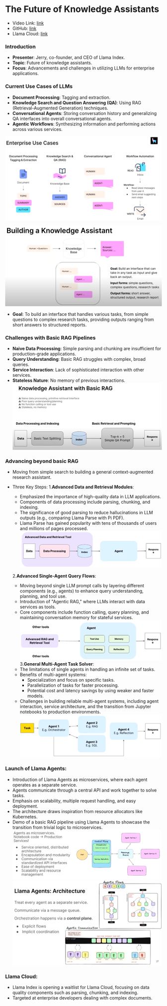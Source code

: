# The Future of Knowledge Assistants
- Video Link: [link](https://www.youtube.com/watch?v=zeAyuLc_f3Q)
- GitHub: [link](https://github.com/run-llama/llama-agents)
- Llama Cloud: [link](https://docs.llamaindex.ai/en/stable/module_guides/indexing/llama_cloud_index/)
### Introduction

- **Presenter**: Jerry, co-founder, and CEO of Llama Index.
- **Topic**: Future of knowledge assistants.
- **Focus**: Advancements and challenges in utilizing LLMs for enterprise applications.

### Current Use Cases of LLMs

- **Document Processing**: Tagging and extraction.
- **Knowledge Search and Question Answering (QA)**: Using RAG (Retrieval-Augmented Generation) techniques.
- **Conversational Agents**: Storing conversation history and generalizing QA interfaces into overall conversational agents.
- **Agentic Workflows**: Synthesizing information and performing actions across various services.

![RAG Enterprise use cases](images/use-cases.png)

![Knowledge Assistant](./images/knowledge-assistant.png)
- **Goal**: To build an interface that handles various tasks, from simple questions to complex research tasks, providing outputs ranging from short answers to structured reports.
### Challenges with Basic RAG Pipelines

- **Naive Data Processing**: Simple parsing and chunking are insufficient for production-grade applications.
- **Query Understanding**: Basic RAG struggles with complex, broad queries.
- **Service Interaction**: Lack of sophisticated interaction with other services.
- **Stateless Nature**: No memory of previous interactions.
![Knowledge Assistant with basic RAG](./images/basic-rag.png)
### Advancing beyond basic RAG
- Moving from simple search to building a general context-augmented research assistant.
- Three Key Steps:
	1.**Advanced Data and Retrieval Modules**:
    - Emphasized the importance of high-quality data in LLM applications.
    - Components of data processing include parsing, chunking, and indexing.
    - The significance of good parsing to reduce hallucinations in LLM outputs (e.g., comparing Llama Parse with Pi PDF).
    - Llama Parse has gained popularity with tens of thousands of users and millions of pages processed.
	![Advanced Data and Retrieval Modules](./images/step-1.png)
    
    2.**Advanced Single-Agent Query Flows**:
    - Moving beyond single LLM prompt calls by layering different components (e.g., agents) to enhance query understanding, planning, and tool use.
    - Introduction of "Agentic RAG," where LLMs interact with data services as tools.
    - Core components include function calling, query planning, and maintaining conversation memory for stateful services.
	![Advanced Single Agent Query Flows](./images/step-2.png)
	3.**General Multi-Agent Task Solver**:
    - The limitations of single agents in handling an infinite set of tasks.
    - Benefits of multi-agent systems:
        - Specialization and focus on specific tasks.
        - Parallelization of tasks for faster processing.
        - Potential cost and latency savings by using weaker and faster models.
    - Challenges in building reliable multi-agent systems, including agent interaction, service architecture, and the transition from Jupyter notebooks to production environments.
	![General Multi-Agent Task Solver](./images/step-3.png)

### Launch of Llama Agents:
- Introduction of Llama Agents as microservices, where each agent operates as a separate service.
- Agents communicate through a central API and work together to solve tasks.
- Emphasis on scalability, multiple request handling, and easy deployment.
- The architecture draws inspiration from resource allocators like Kubernetes.
- Demo of a basic RAG pipeline using Llama Agents to showcase the transition from trivial logic to microservices.
![Llama Agents](./images/llama-agents.png)
![Llama Agents Architecture](./images/llama-agents-architecture.png)

### Llama Cloud:
- Llama Index is opening a waitlist for Llama Cloud, focusing on data quality components such as parsing, chunking, and indexing.
- Targeted at enterprise developers dealing with complex documents.
